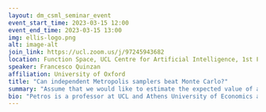 ```yaml
---
layout: dm_csml_seminar_event
event_start_time: 2023-03-15 12:00
event_end_time: 2023-03-15 13:00
img: ellis-logo.png
alt: image-alt
join_link: https://ucl.zoom.us/j/97245943682
location: Function Space, UCL Centre for Artificial Intelligence, 1st Floor, 90 High Holborn, London WC1V 6BH
speaker: Francesco Quinzan
affiliation: University of Oxford
title: "Can independent Metropolis samplers beat Monte Carlo?"
summary: "Assume that we would like to estimate the expected value of a function $f$ with respect to a density $π$ by using an importance density function $q$.  We prove that if $π$ and $q$ are close enough under KL divergence, an independent Metropolis sampler estimator that obtains samplers from $π$ with proposal density $q$, enriched with a variance reduction computational strategy based on control variates,  achieves smaller asymptotic variance than the one from crude Monte Carlo. We illustrate our results in challenging option pricing problems that require Monte Carlo estimation.  Furthermore, we propose an automatic sampling methodology based on adaptive independent Metropolis and we demonstrate its applicability in option pricing and Bayesian inference problems."
bio: "Petros is a professor at UCL and Athens University of Economics and Business."
---
```

